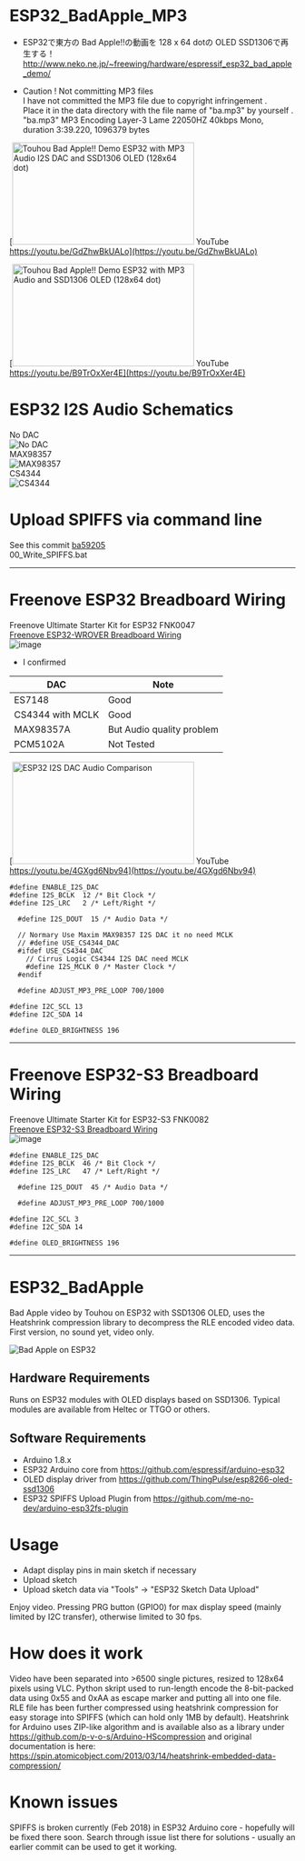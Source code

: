 # ESP32_BadApple_MP3

* ESP32で東方の Bad Apple!!の動画を 128 x 64 dotの OLED SSD1306で再生する！  
http://www.neko.ne.jp/~freewing/hardware/espressif_esp32_bad_apple_demo/  

* Caution ! Not committing MP3 files  
I have not committed the MP3 file due to copyright infringement .  
Place it in the data directory with the file name of "ba.mp3" by yourself .  
"ba.mp3" MP3 Encoding Layer-3 Lame 22050HZ 40kbps Mono, duration 3:39.220, 1096379 bytes  

[<img src="https://img.youtube.com/vi/GdZhwBkUALo/maxresdefault.jpg" alt="Touhou Bad Apple!! Demo ESP32 with MP3 Audio I2S DAC and SSD1306 OLED (128x64 dot)" title="Touhou Bad Apple!! Demo ESP32 with MP3 Audio I2S DAC and SSD1306 OLED (128x64 dot)" width="320" height="180"> YouTube https://youtu.be/GdZhwBkUALo](https://youtu.be/GdZhwBkUALo)  
  
[<img src="https://img.youtube.com/vi/B9TrOxXer4E/maxresdefault.jpg" alt="Touhou Bad Apple!! Demo ESP32 with MP3 Audio and SSD1306 OLED (128x64 dot)" title="Touhou Bad Apple!! Demo ESP32 with MP3 Audio and SSD1306 OLED (128x64 dot)" width="320" height="180"> YouTube https://youtu.be/B9TrOxXer4E](https://youtu.be/B9TrOxXer4E)  

# ESP32 I2S Audio Schematics
No DAC  
![No DAC](https://raw.githubusercontent.com/FREEWING-JP/ESP32_BadApple_MP3/feature/add_mp3_function/esp32_mp3_audio_no_dac_schematics.png)  
MAX98357  
![MAX98357](https://raw.githubusercontent.com/FREEWING-JP/ESP32_BadApple_MP3/feature/add_mp3_function/esp32_mp3_audio_i2s_dac_max98357_schematics.png)  
CS4344  
![CS4344](https://raw.githubusercontent.com/FREEWING-JP/ESP32_BadApple_MP3/feature/add_mp3_function/esp32_mp3_audio_i2s_dac_cs4344_schematics.png)  

# Upload SPIFFS via command line

See this commit [ba59205](https://github.com/FREEWING-JP/ESP32_BadApple_MP3/commit/ba5920535c691e5fde63bcc52ccd41607e39a3ea)  
00_Write_SPIFFS.bat  

---
# Freenove ESP32 Breadboard Wiring
Freenove Ultimate Starter Kit for ESP32 FNK0047  
[Freenove ESP32-WROVER Breadboard Wiring](https://www.amazon.co.jp/dp/B09BC1N9LL/ref=nosim?tag=freewing-22)  
![image](https://user-images.githubusercontent.com/16265606/224471689-c9747667-5584-4a42-9d73-1ba916416e18.png)  

* I confirmed  

DAC | Note
-- | --
ES7148|Good
CS4344 with MCLK|Good
MAX98357A|But Audio quality problem
PCM5102A|Not Tested

[<img src="https://img.youtube.com/vi/4GXgd6Nbv94/maxresdefault.jpg" alt="ESP32 I2S DAC Audio Comparison" title="ESP32 I2S DAC Audio Comparison" width="320" height="180"> YouTube https://youtu.be/4GXgd6Nbv94](https://youtu.be/4GXgd6Nbv94)  

```
#define ENABLE_I2S_DAC
#define I2S_BCLK  12 /* Bit Clock */
#define I2S_LRC   2 /* Left/Right */

  #define I2S_DOUT  15 /* Audio Data */

  // Normary Use Maxim MAX98357 I2S DAC it no need MCLK
  // #define USE_CS4344_DAC
  #ifdef USE_CS4344_DAC
    // Cirrus Logic CS4344 I2S DAC need MCLK
    #define I2S_MCLK 0 /* Master Clock */
  #endif

  #define ADJUST_MP3_PRE_LOOP 700/1000

#define I2C_SCL 13
#define I2C_SDA 14

#define OLED_BRIGHTNESS 196
```

---
# Freenove ESP32-S3 Breadboard Wiring
Freenove Ultimate Starter Kit for ESP32-S3 FNK0082  
[Freenove ESP32-S3 Breadboard Wiring](https://www.amazon.co.jp/dp/B0BMQ2CPQN/ref=nosim?tag=freewing-22)  
![image](https://user-images.githubusercontent.com/16265606/224533297-596374a9-5984-46fb-b21c-8d4be9ae1ad8.png)  

```
#define ENABLE_I2S_DAC
#define I2S_BCLK  46 /* Bit Clock */
#define I2S_LRC   47 /* Left/Right */

  #define I2S_DOUT  45 /* Audio Data */

  #define ADJUST_MP3_PRE_LOOP 700/1000

#define I2C_SCL 3
#define I2C_SDA 14

#define OLED_BRIGHTNESS 196
```

---
# ESP32_BadApple
Bad Apple video by Touhou on ESP32 with SSD1306 OLED, uses the Heatshrink compression library to decompress the RLE encoded video data.
First version, no sound yet, video only.

![Bad Apple on ESP32](ESP32_BadApple.jpg)

## Hardware Requirements
Runs on ESP32 modules with OLED displays based on SSD1306. Typical modules are available from Heltec or TTGO or others.

## Software Requirements
* Arduino 1.8.x
* ESP32 Arduino core from https://github.com/espressif/arduino-esp32
* OLED display driver from https://github.com/ThingPulse/esp8266-oled-ssd1306
* ESP32 SPIFFS Upload Plugin from https://github.com/me-no-dev/arduino-esp32fs-plugin

# Usage
* Adapt display pins in main sketch if necessary
* Upload sketch
* Upload sketch data via "Tools" -> "ESP32 Sketch Data Upload"

Enjoy video. Pressing PRG button (GPIO0) for max display speed (mainly limited by I2C transfer), otherwise limited to 30 fps.

# How does it work
Video have been separated into >6500 single pictures, resized to 128x64 pixels using VLC. 
Python skript used to run-length encode the 8-bit-packed data using 0x55 and 0xAA as escape marker and putting all into one file.
RLE file has been further compressed using heatshrink compression for easy storage into SPIFFS (which can hold only 1MB by default). 
Heatshrink for Arduino uses ZIP-like algorithm and is available also as a library under https://github.com/p-v-o-s/Arduino-HScompression and 
original documentation is here: https://spin.atomicobject.com/2013/03/14/heatshrink-embedded-data-compression/

# Known issues
SPIFFS is broken currently (Feb 2018) in ESP32 Arduino core - hopefully will be fixed there soon. Search through issue list there for solutions - 
usually an earlier commit can be used to get it working. 


